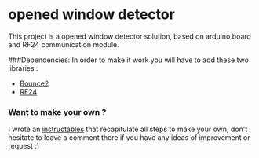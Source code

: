 # opened window detector

This project is a opened window detector solution, based on arduino board and RF24 communication module.

###Dependencies:
In order to make it work you will have to add these two libraries :
 * [Bounce2](https://github.com/thomasfredericks/Bounce2)
 * [RF24](https://github.com/TMRh20/RF24)

### Want to make your own ?
I wrote an [instructables]() that recapitulate all steps to make your own, don't hesitate to leave a comment there if you have any ideas of improvement or request :)
